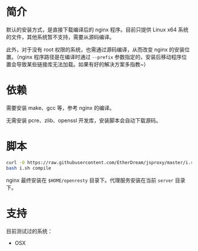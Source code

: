 # 简介

默认的安装方式，是直接下载编译后的 nginx 程序。目前只提供 Linux x64 系统的文件，其他系统暂不支持，需要从源码编译。

此外，对于没有 root 权限的系统，也需通过源码编译，从而改变 nginx 的安装位置。（nginx 程序路径是在编译时通过 `--prefix` 参数指定的，安装后移动程序位置会导致某些链接库无法加载。如果有好的解决方案多指教~）


# 依赖

需要安装 make、gcc 等，参考 nginx 的编译。

无需安装 pcre、zlib、openssl 开发库，安装脚本会自动下载源码。


# 脚本

```bash
curl -O https://raw.githubusercontent.com/EtherDream/jsproxy/master/i.sh
bash i.sh compile
```

nginx 最终安装在 `$HOME/openresty` 目录下。代理服务安装在当前 `server` 目录下。


# 支持

目前测试过的系统：

* OSX